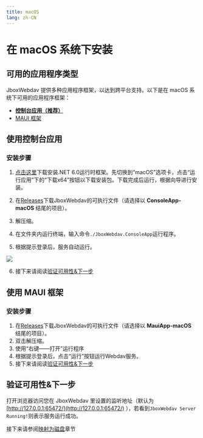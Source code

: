 ```yaml
---
title: macOS
lang: zh-CN
---
```


# 在 macOS 系统下安装

## 可用的应用程序类型
JboxWebdav 提供多种应用程序框架，以达到跨平台支持。以下是在 macOS 系统下可用的应用程序框架：

- [**控制台应用（推荐）**](#使用控制台应用)
- [MAUI 框架](#使用-maui-框架)

## 使用控制台应用
### 安装步骤
1. [点击这里](https://dotnet.microsoft.com/zh-cn/download/dotnet/6.0/runtime)下载安装.NET 6.0运行时框架。先切换到“macOS”选项卡，点击“运行应用”下的“下载x64”按钮以下载安装包。下载完成后运行，根据向导进行安装。

2. 在[Releases](https://github.com/1357310795/JboxWebdav/releases)下载JboxWebdav的可执行文件（请选择以 **ConsoleApp-macOS** 结尾的项目）。
3. 解压缩。
4. 在文件夹内运行终端，输入命令`./JboxWebdav.ConsoleApp`运行程序。
5. 根据提示登录后，服务自动运行。

![](https://s2.loli.net/2022/08/01/q3hUiFaKIS9ZEc5.png)

6. 接下来请阅读[验证可用性&下一步](#验证可用性-下一步)

## 使用 MAUI 框架
### 安装步骤
1. 在[Releases](https://github.com/1357310795/JboxWebdav/releases)下载JboxWebdav的可执行文件（请选择以 **MauiApp-macOS** 结尾的项目）。
2. 双击解压缩。
3. 使用“右键——打开”运行程序
4. 根据提示登录后，点击“运行”按钮运行Webdav服务。
5. 接下来请阅读[验证可用性&下一步](#验证可用性-下一步)

## 验证可用性&下一步
打开浏览器访问您在 JboxWebdav 里设置的监听地址（默认为 [http://127.0.0.1:65472/](http://127.0.0.1:65472/) ），若看到`JboxWebdav Server Running!`则表示服务运行成功。

接下来请参阅[映射为磁盘](../setup/Mount-Rclone.md)章节